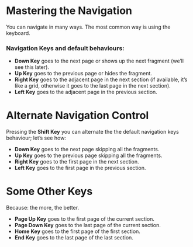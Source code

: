 
# Mastering the Navigation #

You can navigate in many ways. The most common way is using the keyboard.

### Navigation Keys and default behaviours: ###

* **Down Key** goes to the next page or shows up the next fragment (we’ll see this later).
* **Up Key** goes to the previous page or hides the fragment.
* **Right Key** goes to the adjacent page in the next section <span class="small">(if available, it’s like a grid, otherwise it goes to the last page in the next section).</span>
* **Left Key** goes to the adjacent page in the previous section.

<!--page-->

# Alternate Navigation Control #

Pressing the **Shift Key** you can alternate the the default navigation keys behaviour; let’s see how:

* **Down Key** goes to the next page skipping all the fragments.
* **Up Key** goes to the previous page skipping all the fragments.
* **Right Key** goes to the first page in the next section.
* **Left Key** goes to the first page in the previous section.

<!--page-->

# Some Other Keys #

Because: the more, the better.

* **Page Up Key** goes to the first page of the current section.
* **Page Down Key** goes to the last page of the current section.
* **Home Key** goes to the first page of the first section.
* **End Key** goes to the last page of the last section.
